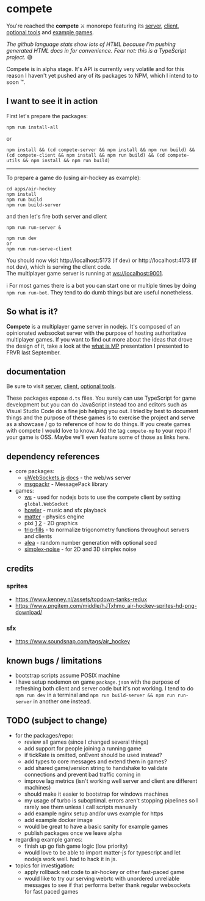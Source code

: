 # compete

You're reached the **compete** ⚔️ monorepo featuring its
[server](packages/compete-server/),
[client](packages/compete-client/),
[optional tools](packages/compete-utils/)
and [example games](apps/).

_The github language stats show lots of HTML because I'm pushing generated HTML docs in for convenience. Fear not: this is a TypeScript project._ 😅

Compete is in alpha stage. It's API is currently very volatile and for this reason I haven't yet pushed any of its packages to NPM, which I intend to to soon ™️.

## I want to see it in action

First let's prepare the packages:

`npm run install-all`

or

`npm install && (cd compete-server && npm install && npm run build) && (cd compete-client && npm install && npm run build) && (cd compete-utils && npm install && npm run build)`

----

To prepare a game do (using air-hockey as example):

```
cd apps/air-hockey
npm install
npm run build
npm run build-server
```

and then let's fire both server and client

```
npm run run-server &

npm run dev
or
npm run run-serve-client
```

You should now visit http://localhost:5173 (if dev) or http://localhost:4173 (if not dev), which is serving the client code.  
The multiplayer game server is running at [ws://localhost:9001](ws://localhost:9001).

ℹ️ For most games there is a bot you can start one or multiple times by doing `npm run run-bot`. They tend to do dumb things but are useful nonetheless.


## So what is it?

**Compete** is a multiplayer game server in nodejs. 
It's composed of an opinionated websocket server with the purpose of hosting authoritative multiplayer games. If you want to find out more about the ideas that drove the design of it, take a look at the [what is MP](https://josepedrodias.com/presentations/what-is-mp) presentation I presented to FRVR last September.


## documentation

Be sure to visit [server](packages/compete-server/),
[client](packages/compete-client/),
[optional tools](packages/compete-utils/).

These packages expose `d.ts` files. You surely can use TypeScript for game development but you can do JavaScript instead too
and editors such as Visual Studio Code do a fine job helping you out.
I tried by best to document things and the purpose of these games is to exercise the project and serve as a showcase / go to reference of how to do things.
If you create games with compete I would love to know. Add the tag `compete-mp` to your repo if your game is OSS. Maybe we'll even feature some of those as links here. 

## dependency references

- core packages:
  - [uWebSockets.js](https://github.com/uNetworking/uWebSockets.js/) [docs](https://unetworking.github.io/uWebSockets.js/generated/) - the web/ws server
  - [msgpackr](https://github.com/kriszyp/msgpackr) - MessagePack library
- games:
  - [ws](https://github.com/websockets/ws) - used for nodejs bots to use the compete client by setting `global.WebSocket`
  - [howler](https://github.com/goldfire/howler.js#documentation) - music and sfx playback
  - [matter](https://brm.io/matter-js/docs/) - physics engine
  - pixi [1](https://pixijs.download/release/docs/index.html) [2](https://pixijs.io/guides/) - 2D graphics
  - [trig-fills](https://github.com/strainer/trigfills) - to normalize trigonometry functions throughout servers and clients
  - [alea](https://github.com/coverslide/node-alea) - random number generation with optional seed
  - [simplex-noise](https://github.com/jwagner/simplex-noise.js) - for 2D and 3D simplex noise

## credits
### sprites

- https://www.kenney.nl/assets/topdown-tanks-redux
- https://www.pngitem.com/middle/hJTxhmo_air-hockey-sprites-hd-png-download/

### sfx

- https://www.soundsnap.com/tags/air_hockey


## known bugs / limitations

- bootstrap scripts assume POSIX machine
- I have setup nodemon on game `package.json` with the purpose of refreshing both client and server code but it's not working.
I tend to do `npm run dev` in a terminal and `npm run build-server && npm run run-server` in another one instead.

## TODO (subject to change)

- for the packages/repo:
  - review all games (since I changed several things)
  - add support for people joining a running game
  - if tickRate is omitted, onEvent should be used instead?
  - add types to core messages and extend them in games?
  - add shared game/version string to handshake to validate connections and prevent bad traffic coming in
  - improve lag metrics (isn't working well server and client are different machines)
  - should make it easier to bootstrap for windows machines
  - my usage of turbo is suboptimal. errors aren't stopping pipelines so I rarely see them unless I call scripts manually
  - add example nginx setup and/or uws example for https
  - add example docker image
  - would be great to have a basic sanity for example games
  - publish packages once we leave alpha
- regarding example games:
  - finish up go fish game logic (low priority)
  - would love to be able to import matter-js for typescript and let nodejs work well. had to hack it in js.
- topics for investigation:
  - apply rollback net code to air-hockey or other fast-paced game
  - would like to try our serving webrtc with unordered unreliable messages to see if that performs better thank regular websockets for fast paced games
